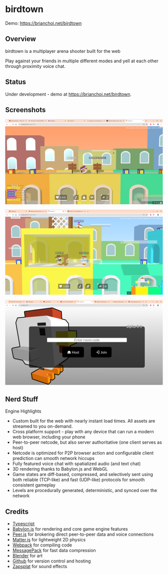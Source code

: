# birdtown

Demo: https://brianchoi.net/birdtown

## Overview

birdtown is a multiplayer arena shooter built for the web

Play against your friends in multiple different modes and yell at each other through proximity voice chat.

## Status

Under development - demo at https://brianchoi.net/birdtown.

## Screenshots

![Recent screenshot](https://github.com/bchoi12/birdtown/blob/master/screenshots/devlog070.png?raw=true)

![Multiplayer action](https://github.com/bchoi12/birdtown/blob/master/screenshots/devlog061.png?raw=true)

![Login screen](https://github.com/bchoi12/birdtown/blob/master/screenshots/devlog050.png?raw=true)

## Nerd Stuff

Engine Highlights
 * Custom built for the web with nearly instant load times. All assets are streamed to you on-demand.
 * Cross platform support - play with any device that can run a modern web browser, including your phone
 * Peer-to-peer netcode, but also server authoritative (one client serves as host)
 * Netcode is optimized for P2P browser action and configurable client prediction can smooth network hiccups
 * Fully featured voice chat with spatialized audio (and text chat)
 * 3D rendering thanks to Babylon.js and WebGL
 * Game states are diff-based, compressed, and selectively sent using both reliable (TCP-like) and fast (UDP-like) protocols for smooth consistent gameplay
 * Levels are procedurally generated, deterministic, and synced over the network

## Credits

 * [Typescript](https://www.typescriptlang.org/)
 * [Babylon.js](https://www.babylonjs.com/) for rendering and core game engine features
 * [Peer.js](https://peerjs.com/) for brokering direct peer-to-peer data and voice connections
 * [Matter.js](https://brm.io/matter-js/) for lightweight 2D physics
 * [Webpack](https://webpack.js.org/) for compiling code
 * [MessagePack](https://msgpack.org/index.html) for fast data compression
 * [Blender](https://www.blender.org/) for art
 * [Github](https://github.com/) for version control and hosting
 * [Zapsplat](https://www.zapsplat.com/) for sound effects